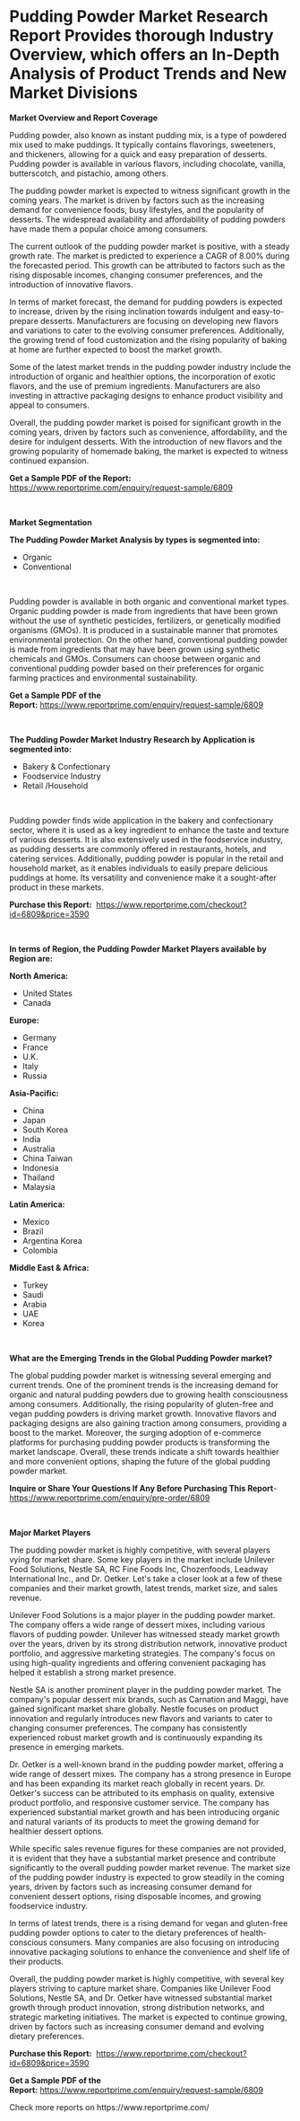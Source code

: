 <p><h1>Pudding Powder Market Research Report Provides thorough Industry Overview, which offers an In-Depth Analysis of Product Trends and New Market Divisions</h1></p><p><strong>Market Overview and Report Coverage</strong></p>
<p><p>Pudding powder, also known as instant pudding mix, is a type of powdered mix used to make puddings. It typically contains flavorings, sweeteners, and thickeners, allowing for a quick and easy preparation of desserts. Pudding powder is available in various flavors, including chocolate, vanilla, butterscotch, and pistachio, among others.</p><p>The pudding powder market is expected to witness significant growth in the coming years. The market is driven by factors such as the increasing demand for convenience foods, busy lifestyles, and the popularity of desserts. The widespread availability and affordability of pudding powders have made them a popular choice among consumers.</p><p>The current outlook of the pudding powder market is positive, with a steady growth rate. The market is predicted to experience a CAGR of 8.00% during the forecasted period. This growth can be attributed to factors such as the rising disposable incomes, changing consumer preferences, and the introduction of innovative flavors.</p><p>In terms of market forecast, the demand for pudding powders is expected to increase, driven by the rising inclination towards indulgent and easy-to-prepare desserts. Manufacturers are focusing on developing new flavors and variations to cater to the evolving consumer preferences. Additionally, the growing trend of food customization and the rising popularity of baking at home are further expected to boost the market growth.</p><p>Some of the latest market trends in the pudding powder industry include the introduction of organic and healthier options, the incorporation of exotic flavors, and the use of premium ingredients. Manufacturers are also investing in attractive packaging designs to enhance product visibility and appeal to consumers.</p><p>Overall, the pudding powder market is poised for significant growth in the coming years, driven by factors such as convenience, affordability, and the desire for indulgent desserts. With the introduction of new flavors and the growing popularity of homemade baking, the market is expected to witness continued expansion.</p></p>
<p><strong>Get a Sample PDF of the Report:</strong> <a href="https://www.reportprime.com/enquiry/request-sample/6809">https://www.reportprime.com/enquiry/request-sample/6809</a></p>
<p>&nbsp;</p>
<p><strong>Market Segmentation</strong></p>
<p><strong>The Pudding Powder Market Analysis by types is segmented into:</strong></p>
<p><ul><li>Organic</li><li>Conventional</li></ul></p>
<p>&nbsp;</p>
<p><p>Pudding powder is available in both organic and conventional market types. Organic pudding powder is made from ingredients that have been grown without the use of synthetic pesticides, fertilizers, or genetically modified organisms (GMOs). It is produced in a sustainable manner that promotes environmental protection. On the other hand, conventional pudding powder is made from ingredients that may have been grown using synthetic chemicals and GMOs. Consumers can choose between organic and conventional pudding powder based on their preferences for organic farming practices and environmental sustainability.</p></p>
<p><strong>Get a Sample PDF of the Report:</strong>&nbsp;<a href="https://www.reportprime.com/enquiry/request-sample/6809">https://www.reportprime.com/enquiry/request-sample/6809</a></p>
<p>&nbsp;</p>
<p><strong>The Pudding Powder Market Industry Research by Application is segmented into:</strong></p>
<p><ul><li>Bakery & Confectionary</li><li>Foodservice Industry</li><li>Retail /Household</li></ul></p>
<p>&nbsp;</p>
<p><p>Pudding powder finds wide application in the bakery and confectionary sector, where it is used as a key ingredient to enhance the taste and texture of various desserts. It is also extensively used in the foodservice industry, as pudding desserts are commonly offered in restaurants, hotels, and catering services. Additionally, pudding powder is popular in the retail and household market, as it enables individuals to easily prepare delicious puddings at home. Its versatility and convenience make it a sought-after product in these markets.</p></p>
<p><strong>Purchase this Report:</strong>&nbsp; <a href="https://www.reportprime.com/checkout?id=6809&price=3590">https://www.reportprime.com/checkout?id=6809&price=3590</a></p>
<p>&nbsp;</p>
<p><strong>In terms of Region, the Pudding Powder Market Players available by Region are:</strong></p>
<p>
    <p> <strong> North America: </strong>
        <ul>
            <li>United States</li>
            <li>Canada</li>
        </ul>
        </p> 
    <p> <strong> Europe: </strong>
        <ul>
            <li>Germany</li>
            <li>France</li>
            <li>U.K.</li>
            <li>Italy</li>
            <li>Russia</li>
        </ul>
        </p> 
    <p> <strong> Asia-Pacific: </strong>
        <ul>
            <li>China</li>
            <li>Japan</li>
            <li>South Korea</li>
            <li>India</li>
            <li>Australia</li>
            <li>China Taiwan</li>
            <li>Indonesia</li>
            <li>Thailand</li>
            <li>Malaysia</li>
        </ul>
        </p> 
    <p> <strong> Latin America: </strong>
        <ul>
            <li>Mexico</li>
            <li>Brazil</li>
            <li>Argentina Korea</li>
            <li>Colombia</li>
        </ul>
        </p> 
    <p> <strong> Middle East & Africa: </strong>
        <ul>
            <li>Turkey</li>
            <li>Saudi</li>
            <li>Arabia</li>
            <li>UAE</li>
            <li>Korea</li>
        </ul>
    </p>
    </p>
<p>&nbsp;</p>
<p><strong>What are the Emerging Trends in the Global Pudding Powder market?</strong></p>
<p><p>The global pudding powder market is witnessing several emerging and current trends. One of the prominent trends is the increasing demand for organic and natural pudding powders due to growing health consciousness among consumers. Additionally, the rising popularity of gluten-free and vegan pudding powders is driving market growth. Innovative flavors and packaging designs are also gaining traction among consumers, providing a boost to the market. Moreover, the surging adoption of e-commerce platforms for purchasing pudding powder products is transforming the market landscape. Overall, these trends indicate a shift towards healthier and more convenient options, shaping the future of the global pudding powder market.</p></p>
<p><strong>Inquire or Share Your Questions If Any Before Purchasing This Report</strong>- <a href="https://www.reportprime.com/enquiry/pre-order/6809">https://www.reportprime.com/enquiry/pre-order/6809</a></p>
<p>&nbsp;</p>
<p><strong>Major Market Players</strong></p>
<p><p>The pudding powder market is highly competitive, with several players vying for market share. Some key players in the market include Unilever Food Solutions, Nestle SA, RC Fine Foods Inc, Chozenfoods, Leadway International Inc., and Dr. Oetker. Let's take a closer look at a few of these companies and their market growth, latest trends, market size, and sales revenue.</p><p>Unilever Food Solutions is a major player in the pudding powder market. The company offers a wide range of dessert mixes, including various flavors of pudding powder. Unilever has witnessed steady market growth over the years, driven by its strong distribution network, innovative product portfolio, and aggressive marketing strategies. The company's focus on using high-quality ingredients and offering convenient packaging has helped it establish a strong market presence.</p><p>Nestle SA is another prominent player in the pudding powder market. The company's popular dessert mix brands, such as Carnation and Maggi, have gained significant market share globally. Nestle focuses on product innovation and regularly introduces new flavors and variants to cater to changing consumer preferences. The company has consistently experienced robust market growth and is continuously expanding its presence in emerging markets.</p><p>Dr. Oetker is a well-known brand in the pudding powder market, offering a wide range of dessert mixes. The company has a strong presence in Europe and has been expanding its market reach globally in recent years. Dr. Oetker's success can be attributed to its emphasis on quality, extensive product portfolio, and responsive customer service. The company has experienced substantial market growth and has been introducing organic and natural variants of its products to meet the growing demand for healthier dessert options.</p><p>While specific sales revenue figures for these companies are not provided, it is evident that they have a substantial market presence and contribute significantly to the overall pudding powder market revenue. The market size of the pudding powder industry is expected to grow steadily in the coming years, driven by factors such as increasing consumer demand for convenient dessert options, rising disposable incomes, and growing foodservice industry.</p><p>In terms of latest trends, there is a rising demand for vegan and gluten-free pudding powder options to cater to the dietary preferences of health-conscious consumers. Many companies are also focusing on introducing innovative packaging solutions to enhance the convenience and shelf life of their products.</p><p>Overall, the pudding powder market is highly competitive, with several key players striving to capture market share. Companies like Unilever Food Solutions, Nestle SA, and Dr. Oetker have witnessed substantial market growth through product innovation, strong distribution networks, and strategic marketing initiatives. The market is expected to continue growing, driven by factors such as increasing consumer demand and evolving dietary preferences.</p></p>
<p><strong>Purchase this Report:</strong>&nbsp;&nbsp;<a href="https://www.reportprime.com/checkout?id=6809&price=3590">https://www.reportprime.com/checkout?id=6809&price=3590</a></p>
<p></p>
<p><strong>Get a Sample PDF of the Report:</strong>&nbsp;<a href="https://www.reportprime.com/enquiry/request-sample/6809">https://www.reportprime.com/enquiry/request-sample/6809</a></p>
<p>Check more reports on https://www.reportprime.com/</p>